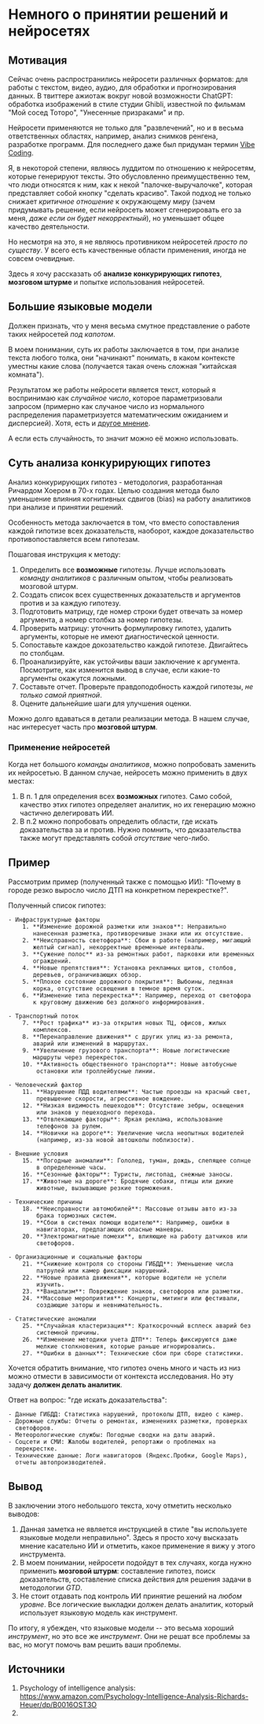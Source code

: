 # Немного о принятии решений и нейросетях

## Мотивация

Сейчас очень распространились нейросети различных форматов: для работы
с текстом, видео, аудио, для обработки и прогнозирования данных. В
твиттере ажиотаж вокруг новой возможности ChatGPT: обработка
изображений в стиле студии Ghibli, известной по фильмам "Мой сосед
Тоторо", "Унесенные призраками" и пр.

Нейросети применяются не только для "развлечений", но и в весьма 
ответственных областях, например, анализ снимков ренгена, разработке 
программ. Для последнего даже был придуман термин [Vibe Coding](https://en.wikipedia.org/wiki/Vibe_coding). 

Я, в некоторой степени, являюсь луддитом по отношению к нейросетям,
которые генерируют тексты.  Это обусловленно преимущественно тем, что
люди относятся к ним, как к некой "палочке-выручалочке", которая
представляет собой кнопку "сделать красиво". Такой подход не только
снижает *критичное отношение* к окружающему миру (зачем придумывать
решение, если нейросеть может сгенерировать его за меня, *даже если он
будет некорректный*), но уменьшает общее качество деятельности.

Но несмотря на это, я не являюсь противником нейросетей *просто по
существу*. У всего есть качественные области применения, иногда 
не совсем очевидные. 

Здесь я хочу рассказать об **анализе конкурирующих гипотез**,
**мозговом штурме** и попытке использования нейросетей.

## Большие языковые модели

Должен признать, что у меня весьма смутное представление о работе 
таких нейросетей *под капотом*. 

В моем понимании, суть их работы заключается в том, при анализе текста
любого толка, они "начинают" понимать, в каком контексте уместны какие
слова (получается такая очень сложная "китайская комната"). 

Результатом же работы нейросети является текст, который я воспринимаю
как *случайное число*, которое параметризовали запросом (примерно как
случаное число из нормального распределения параметризуется
математическим ожиданием и дисперсией). Хотя, есть и [другое
мнение](https://x.com/tsoding/status/1896205552415658463).

А если есть случайность, то значит можно её можно использовать.

## Суть анализа конкурирующих гипотез

Анализ конкурирующих гипотез - методология, разработанная Ричардом
Хоером в 70-х годах. Целью создания метода было уменьшение влияния
когнитивных сдвигов (bias) на работу аналитиков при анализе и принятии
решений.

Особенность метода заключается в том, что вместо сопоставления каждой
гипотизе всех доказательств, наоборот, каждое доказательство
противопоставляется всем гипотезам.

Пошаговая инструкция к методу:

1. Определить все **возможные** гипотезы. Лучше использовать *команду
   аналитиков* с различным опытом, чтобы реализовать мозговой штурм.
2. Создать список всех существенных доказательств и аргументов 
   против и за каждую гипотезу.
3. Подготовить матрицу, где номер строки будет отвечать за номер
   аргумента, а номер столбка за номер гипотезы.
4. Проверить матрицу: уточнить формулировку гипотез, удалить аргументы,
   которые не имеют диагностической ценности.
5. Сопоставьте каждое докозательство каждой гипотезе. Двигайтесь 
   по столбцам.
6. Проанализируйте, как устойчивы ваши заключение к аргумента. 
   Посмотрите, как изменится вывод в случае, если какие-то аргументы 
   окажутся ложными.
7. Составьте отчет. Проверьте правдоподобность каждой гипотезы, *не 
   только самой приятной*.
8. Оцените дальнейшие шаги для улучшения оценки.

Можно долго вдаваться в детали реализации метода. В нашем случае, нас
интересует часть про **мозговой штурм**.

### Применение нейросетей

Когда нет большого *команды аналитиков*, можно попробовать заменить их
нейросетью. В данном случае, нейросеть можно применить в двух местах:

1. В п. 1 для определения всех **возможных** гипотез. Само собой,
   качество этих гипотез определяет аналитик, но их генерацию можно
   частично делегировать ИИ.
2. В п.2 можно попробовать определить области, где искать
   доказательства за и против. Нужно помнить, что доказательства также
   могут представлять собой *отсутствие* чего-либо.

## Пример

Рассмотрим пример (полученный также с помощью ИИ): "Почему в городе
резко выросло число ДТП на конкретном перекрестке?".

Полученный список гипотез:

```
- Инфраструктурные факторы
    1. **Изменение дорожной разметки или знаков**: Неправильно
       нанесенная разметка, противоречивые знаки или их отсутствие.
	2. **Неисправность светофора**: Сбои в работе (например, мигающий
       желтый сигнал), некорректные временные интервалы.
	3. **Сужение полос** из-за ремонтных работ, парковки или временных
       ограждений.
	4. **Новые препятствия**: Установка рекламных щитов, столбов,
       деревьев, ограничивающих обзор.
	5. **Плохое состояние дорожного покрытия**: Выбоины, ледяная
       корка, отсутствие освещения в темное время суток.
	6. **Изменение типа перекрестка**: Например, переход от светофора
       к круговому движению без должного информирования.

- Транспортный поток
	7. **Рост трафика** из-за открытия новых ТЦ, офисов, жилых
       комплексов.
	8. **Перенаправление движения** с других улиц из-за ремонта,
       аварий или изменений в маршрутах.
	9. **Увеличение грузового транспорта**: Новые логистические
       маршруты через перекресток.
	10. **Активность общественного транспорта**: Новые автобусные
        остановки или троллейбусные линии.
	
- Человеческий фактор
	11. **Нарушение ПДД водителями**: Частые проезды на красный свет,
        превышение скорости, агрессивное вождение.
	12. **Низкая видимость пешеходов**: Отсутствие зебры, освещения
        или знаков у пешеходного перехода.
	13. **Отвлекающие факторы**: Яркая реклама, использование
        телефонов за рулем.
	14. **Новички на дороге**: Увеличение числа неопытных водителей
        (например, из-за новой автошколы поблизости).

- Внешние условия
	15. **Погодные аномалии**: Гололед, туман, дождь, слепящее солнце
        в определенные часы.
	16. **Сезонные факторы**: Туристы, листопад, снежные заносы.
	17. **Животные на дороге**: Бродячие собаки, птицы или дикие
        животные, вызывающие резкие торможения.

- Технические причины
	18. **Неисправности автомобилей**: Массовые отзывы авто из-за
        брака тормозных систем.
	19. **Сбои в системах помощи водителю**: Например, ошибки в
        навигаторах, предлагающих опасные маневры.
	20. **Электромагнитные помехи**, влияющие на работу датчиков или
        светофоров.

- Организационные и социальные факторы
	21. **Снижение контроля со стороны ГИБДД**: Уменьшение числа
        патрулей или камер фиксации нарушений.
	22. **Новые правила движения**, которые водители не успели
        изучить.
	23. **Вандализм**: Повреждение знаков, светофоров или разметки.
	24. **Массовые мероприятия**: Концерты, митинги или фестивали,
        создающие заторы и невнимательность.

- Статистические аномалии
	25. **Случайная кластеризация**: Краткосрочный всплеск аварий без
        системной причины.
	26. **Изменение методики учета ДТП**: Теперь фиксируются даже
        мелкие столкновения, которые раньше игнорировались.
	27. **Ошибки в данных**: Технические сбои при сборе статистики.
```

Хочется обратить внимание, что гипотез очень много и часть из низ
можно отмести в зависимости от контекста исследования. Но эту задачу
**должен делать аналитик**.

Ответ на вопрос: "где искать доказательства":

```
- Данные ГИБДД: Статистика нарушений, протоколы ДТП, видео с камер.
- Дорожные службы: Отчеты о ремонтах, изменениях разметки, проверках
  светофоров.
- Метеорологические службы: Погодные сводки на даты аварий.
- Соцсети и СМИ: Жалобы водителей, репортажи о проблемах на
  перекрестке.
- Технические данные: Логи навигаторов (Яндекс.Пробки, Google Maps),
  отчеты автопроизводителей.
```

## Вывод

В заключении этого небольшого текста, хочу отметить несколько выводов:

1. Данная заметка не является инструкцией в стиле "вы используете
   языковые модели неправильно". Здесь я просто хочу высказать мнение
   касательно ИИ и отметить, какое применение я вижу у этого
   инструмента. 
2. В моем понимании, нейросети подойдут в тех случаях, когда нужно
   применить **мозговой штурм**: составление гипотез, поиск
   доказательств, составление списка действия для решения задачи в
   методологии *GTD*.
3. Не стоит отдавать под контроль ИИ принятие решений на _любом
   уровне_. Все логические выкладки должен делать аналитик, который
   использует языковую модель как инструмент.

По итогу, я убежден, что языковые модели -- это весьма хороший
*инструмент*, но это все же *инструмент*. Они не решат все проблемы за
вас, но могут помочь вам решить ваши проблемы.

## Источники

1. Psychology of intelligence analysis: https://www.amazon.com/Psychology-Intelligence-Analysis-Richards-Heuer/dp/B0016OST3O
2. 
